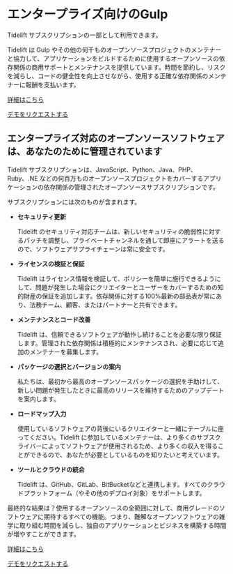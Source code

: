 <!-- front-matter
id: for-enterprise
title: For enterprise
hide_title: true
sidebar_label: For Enterprise
-->

# エンタープライズ向けのGulp

Tidelift サブスクリプションの一部として利用できます。

Tidelift は Gulp やその他の何千ものオープンソースプロジェクトのメンテナーと協力して、アプリケーションをビルドするために使用するオープンソースの依存関係の商用サポートとメンテナンスを提供しています。時間を節約し、リスクを減らし、コードの健全性を向上させながら、使用する正確な依存関係のメンテナーに報酬を支払います。

<a className="tidelift-button" href="https://tidelift.com/subscription/pkg/npm-gulp?utm_source=npm-gulp&utm_medium=referral&utm_campaign=enterprise">詳細はこちら</a>

<a className="tidelift-button" href="https://tidelift.com/subscription/request-a-demo?utm_source=npm-gulp&utm_medium=referral&utm_campaign=enterprise">デモをリクエストする</a>

## エンタープライズ対応のオープンソースソフトウェアは、あなたのために管理されています

Tidelift サブスクリプションは、JavaScript、Python、Java、PHP、Ruby、.NE などの何百万ものオープンソースプロジェクトをカバーするアプリケーションの依存関係の管理されたオープンソースサブスクリプションです。

サブスクリプションには次のものが含まれます。

* **セキュリティ更新**

  Tidelift のセキュリティ対応チームは、新しいセキュリティの脆弱性に対するパッチを調整し、プライベートチャンネルを通して即座にアラートを送るので、ソフトウェアサプライチェーンは常に安全です。

* **ライセンスの検証と保証**

  Tidelift はライセンス情報を検証して、ポリシーを簡単に施行できるようにして、問題が発生した場合にクリエイターとユーザーをカバーするための知的財産の保証を追加します。依存関係に対する100%最新の部品表が常にあり、法務チーム、顧客、またはパートナーと共有できます。

* **メンテナンスとコード改善**

  Tidelift は、信頼できるソフトウェアが動作し続けることを必要な限り保証します。管理された依存関係は積極的にメンテナンスされ、必要に応じて追加のメンテナーを募集します。

* **パッケージの選択とバージョンの案内**

  私たちは、最初から最高のオープンソースパッケージの選択を手助けして、新しい問題が発生したときに最高のリリースを維持するためのアップデートを案内します。

* **ロードマップ入力**

  使用しているソフトウェアの背後にいるクリエイターと一緒にテーブルに座ってください。Tidelift に参加しているメンテナーは、より多くのサブスクライバーによってソフトウェアが使用されるため、より多くの収入を得ることができるので、あなたが必要としているものを知りたいと考えています。

* **ツールとクラウドの統合**

  Tidelift は、GitHub、GitLab、BitBucketなどと連携します。すべてのクラウドプラットフォーム（やその他のデプロイ対象）をサポートします。

最終的な結果は？使用するオープンソースの全範囲に対して、商用グレードのソフトウェアに期待するすべての機能。つまり、難解なオープンソフトウェアの雑学に取り組む時間を減らし、独自のアプリケーションとビジネスを構築する時間が増やすことができます。

<a className="tidelift-button" href="https://tidelift.com/subscription/pkg/npm-gulp?utm_source=npm-gulp&utm_medium=referral&utm_campaign=enterprise">詳細はこちら</a>

<a className="tidelift-button" href="https://tidelift.com/subscription/request-a-demo?utm_source=npm-gulp&utm_medium=referral&utm_campaign=enterprise">デモをリクエストする</a>
